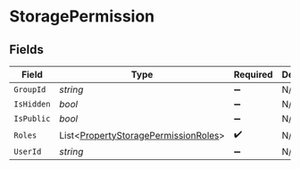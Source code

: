 # StoragePermission


## Fields

| Field                                                                                             | Type                                                                                              | Required                                                                                          | Description                                                                                       |
| ------------------------------------------------------------------------------------------------- | ------------------------------------------------------------------------------------------------- | ------------------------------------------------------------------------------------------------- | ------------------------------------------------------------------------------------------------- |
| `GroupId`                                                                                         | *string*                                                                                          | :heavy_minus_sign:                                                                                | N/A                                                                                               |
| `IsHidden`                                                                                        | *bool*                                                                                            | :heavy_minus_sign:                                                                                | N/A                                                                                               |
| `IsPublic`                                                                                        | *bool*                                                                                            | :heavy_minus_sign:                                                                                | N/A                                                                                               |
| `Roles`                                                                                           | List<[PropertyStoragePermissionRoles](../../Models/Components/PropertyStoragePermissionRoles.md)> | :heavy_check_mark:                                                                                | N/A                                                                                               |
| `UserId`                                                                                          | *string*                                                                                          | :heavy_minus_sign:                                                                                | N/A                                                                                               |